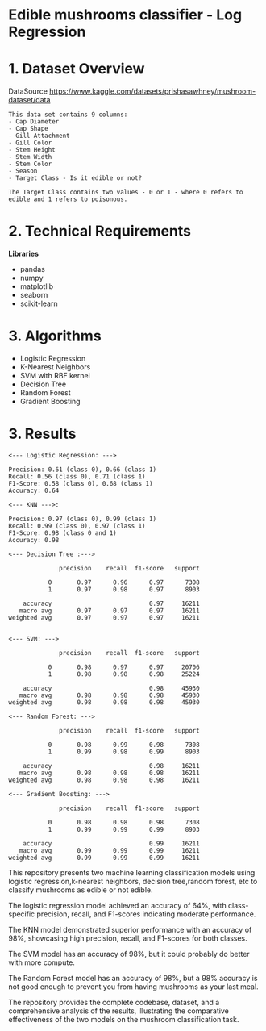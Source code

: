 # Edible mushrooms classifier - Log Regression

# 1. Dataset Overview

DataSource https://www.kaggle.com/datasets/prishasawhney/mushroom-dataset/data

```
This data set contains 9 columns:
- Cap Diameter
- Cap Shape
- Gill Attachment
- Gill Color
- Stem Height
- Stem Width
- Stem Color
- Season
- Target Class - Is it edible or not?

The Target Class contains two values - 0 or 1 - where 0 refers to edible and 1 refers to poisonous.

```
# 2. Technical Requirements

**Libraries**
- pandas
- numpy
- matplotlib
- seaborn
- scikit-learn

# 3. Algorithms
- Logistic Regression
- K-Nearest Neighbors
- SVM with RBF kernel
- Decision Tree
- Random Forest
- Gradient Boosting

# 3. Results

```
<--- Logistic Regression: --->

Precision: 0.61 (class 0), 0.66 (class 1)
Recall: 0.56 (class 0), 0.71 (class 1)
F1-Score: 0.58 (class 0), 0.68 (class 1)
Accuracy: 0.64

<--- KNN --->:

Precision: 0.97 (class 0), 0.99 (class 1)
Recall: 0.99 (class 0), 0.97 (class 1)
F1-Score: 0.98 (class 0 and 1)
Accuracy: 0.98

<--- Decision Tree :--->

              precision    recall  f1-score   support

           0       0.97      0.96      0.97      7308
           1       0.97      0.98      0.97      8903

    accuracy                           0.97     16211
   macro avg       0.97      0.97      0.97     16211
weighted avg       0.97      0.97      0.97     16211


<--- SVM: --->

              precision    recall  f1-score   support

           0       0.98      0.97      0.97     20706
           1       0.98      0.98      0.98     25224

    accuracy                           0.98     45930
   macro avg       0.98      0.98      0.98     45930
weighted avg       0.98      0.98      0.98     45930

<--- Random Forest: --->

              precision    recall  f1-score   support

           0       0.98      0.99      0.98      7308
           1       0.99      0.98      0.99      8903

    accuracy                           0.98     16211
   macro avg       0.98      0.98      0.98     16211
weighted avg       0.98      0.98      0.98     16211

<--- Gradient Boosting: --->

              precision    recall  f1-score   support

           0       0.98      0.98      0.98      7308
           1       0.99      0.99      0.99      8903

    accuracy                           0.99     16211
   macro avg       0.99      0.99      0.99     16211
weighted avg       0.99      0.99      0.99     16211

```

This repository presents two machine learning classification models using logistic regression,k-nearest neighbors, decision tree,random forest, etc to classify mushrooms as edible or not edible. 

The logistic regression model achieved an accuracy of 64%, with class-specific precision, recall, and F1-scores indicating moderate performance. 

The KNN model demonstrated superior performance with an accuracy of 98%, showcasing high precision, recall, and F1-scores for both classes. 

The SVM model has an accuracy of 98%, but it could probably do better with more compute. 

The Random Forest model has an accuracy of 98%, but a 98% accuracy is not good enough to prevent you from having mushrooms as your last meal.

The repository provides the complete codebase, dataset, and a comprehensive analysis of the results, illustrating the comparative effectiveness of the two models on the mushroom classification task.